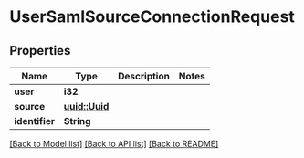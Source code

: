 # UserSamlSourceConnectionRequest

## Properties

Name | Type | Description | Notes
------------ | ------------- | ------------- | -------------
**user** | **i32** |  | 
**source** | [**uuid::Uuid**](uuid::Uuid.md) |  | 
**identifier** | **String** |  | 

[[Back to Model list]](../README.md#documentation-for-models) [[Back to API list]](../README.md#documentation-for-api-endpoints) [[Back to README]](../README.md)



